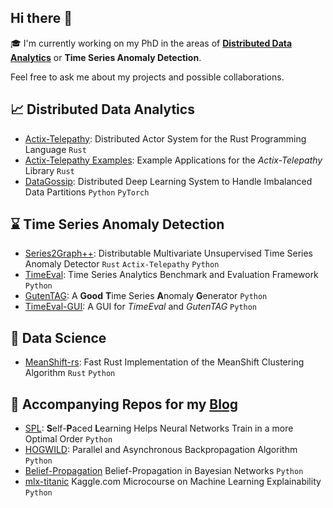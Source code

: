 ## Hi there 👋

:mortar_board: I'm currently working on my PhD in the areas of [**Distributed Data Analytics**](#distributed-data-analytics) or **Time Series Anomaly Detection**. 

Feel free to ask me about my projects and possible collaborations.

## :chart_with_upwards_trend: Distributed Data Analytics

- [Actix-Telepathy](https://github.com/wenig/actix-telepathy): Distributed Actor System for the Rust Programming Language `Rust`
- [Actix-Telepathy Examples](https://github.com/wenig/telepathy-examples): Example Applications for the _Actix-Telepathy_ Library `Rust`
- [DataGossip](https://github.com/HPI-Information-Systems/DataGossip): Distributed Deep Learning System to Handle Imbalanced Data Partitions `Python` `PyTorch`

## :hourglass: Time Series Anomaly Detection

- [Series2Graph++](https://github.com/HPI-Information-Systems/S2Gpp): Distributable Multivariate Unsupervised Time Series Anomaly Detector `Rust` `Actix-Telepathy` `Python`
- [TimeEval](https://github.com/HPI-Information-Systems/TimeEval): Time Series Analytics Benchmark and Evaluation Framework `Python`
- [GutenTAG](https://github.com/HPI-Information-Systems/gutentag): A **Good** **T**ime Series **A**nomaly **G**enerator `Python`
- [TimeEval-GUI](https://github.com/HPI-Information-Systems/TimeEval-GUI): A GUI for _TimeEval_ and _GutenTAG_ `Python`

## :microscope: Data Science

- [MeanShift-rs](https://github.com/wenig/meanshift-rs): Fast Rust Implementation of the MeanShift Clustering Algorithm `Rust` `Python`

## :newspaper: Accompanying Repos for my [Blog](https://medium.com/@pw33392)

- [SPL](https://github.com/wenig/spl): **S**elf-**P**aced **L**earning Helps Neural Networks Train in a more Optimal Order `Python`
- [HOGWILD](https://github.com/wenig/hogwild): Parallel and Asynchronous Backpropagation Algorithm `Python`
- [Belief-Propagation](https://github.com/wenig/belief_propagation) Belief-Propagation in Bayesian Networks `Python`
- [mlx-titanic](https://github.com/wenig/mlx-titanic) Kaggle.com Microcourse on Machine Learning Explainability `Python`
